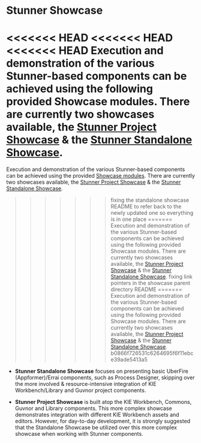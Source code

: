 Stunner Showcase
================

<<<<<<< HEAD
<<<<<<< HEAD
<<<<<<< HEAD
Execution and demonstration of the various Stunner-based components can be achieved using the following provided Showcase modules. There are currently two showcases available, the [Stunner Project Showcase](./kie-wb-common-stunner-showcase-project) & the [Stunner Standalone Showcase](./kie-wb-common-stunner-showcase-standalone).
=======
Execution and demonstration of the various Stunner-based components can be achieved using the provided [Showcase modules](./kie-wb-common-stunner-showcase). There are currently two showcases available, the [Stunner Project Showcase](./kie-wb-common-stunner-showcase/kie-wb-common-stunner-showcase-project) & the [Stunner Standalone Showcase](./kie-wb-common-stunner-showcase/kie-wb-common-stunner-showcase-standalone).
>>>>>>> fixing the standalone showcase README to refer back to the newly updated one so everything is in one place
=======
Execution and demonstration of the various Stunner-based components can be achieved using the following provided Showcase modules. There are currently two showcases available, the [Stunner Project Showcase](./kie-wb-common-stunner-showcase-project) & the [Stunner Standalone Showcase](./kie-wb-common-stunner-showcase-standalone).
>>>>>>> fixing link pointers in the showcase parent directory README
=======
Execution and demonstration of the various Stunner-based components can be achieved using the following provided Showcase modules. There are currently two showcases available, the [Stunner Project Showcase](./kie-wb-common-stunner-showcase-project) & the [Stunner Standalone Showcase](./kie-wb-common-stunner-showcase-standalone).
>>>>>>> b0866f726531c6264695f6f11ebce39ade5413a5

  - **Stunner Standalone Showcase** focuses on presenting basic UberFire (Appformer)/Errai components, such as Process Designer, skipping over the more involved & resource-intensive integration of KIE Workbench/Library and Guvnor project components.

  - **Stunner Project Showcase** is built atop the KIE Workbench, Commons, Guvnor and Library components. This more complex showcase demonstrates integration with different KIE Workbench assets and editors. However, for day-to-day development, it is strongly suggested that the Standalone Showcase be utilized over this more complex showcase when working with Stunner components.
